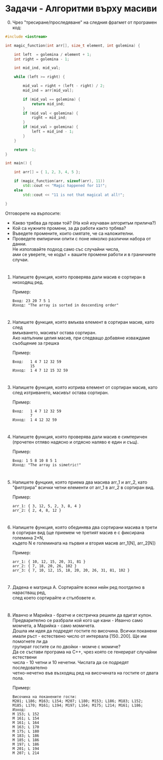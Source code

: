 # **Задачи - Алгоритми върху масиви**

0. Чрез "тресиране/проследяване" на следния фрагмет от програмен код:

```C++
#include <iostream>

int magic_function(int arr[], size_t element, int golemina) {

    int left  = golemina / element + 1;
    int right = golemina - 1;

    int mid_ind, mid_val;

    while (left >= right) {

        mid_val = right + (left - right) / 2;
        mid_ind = arr[mid_val];

        if (mid_val == golemina) {
            return mid_ind;
        }
        if (mid_val < golemina) {
            right = mid_ind;
        }
        if (mid_val > golemina) {
            left = mid_ind - 1;
        }
    }

    return -1;
}

int main() {

    int arr[] = { 1, 2, 3, 4, 5 };

    if (magic_function(arr, sizeof(arr), 11))
        std::cout << "Magic happened for 11!";
    else
        std::cout << "11 is not that magical at all!";

}
```


Отговорете на върпосите:
- Какво трябва да прави той? (На кой изучаван алгоритъм прилича?)
- Кой са нужните промени, за да работи както трбява?
- Въведете промените, които смятате, че са наложителни.
- Проведете eмпирични опити с поне няколко различни набора от данни.<br> Не използвайте подход само със случайни числа,<br> ами се уверете, че кодът + вашите промени работи и в граничните случаи.
#
1. Напишете функция, която проверява дали масив е сортиран в низходящ ред.<br>

    Пример:
    ```
    Вход: 23 20 7 5 1
    Изход: "The array is sorted in descending order"
    ```
#

2. Напишете функция, която вмъква елемент в сортиран масив, като след<br>
вмъкването, масивът остава сортиран.<br>
Ако напълним целия масив, при следващо добавяне изваждаме съобщение за грешка<br>

    Пример:
    ```
    Вход:   1 4 7 12 32 59
            15
    Изход:  1 4 7 12 15 32 59
    ```
#

3. Напишете функция, която изтрива елемент от сортиран масив, като<br>
след изтриването, масивът остава сортиран.<br>

    Пример:
    ```
    Вход:   1 4 7 12 32 59
            7
    Изход:  1 4 12 32 59
    ```
#

4. Напишете функция, която проверява дали масив е симтеричен<br>
(прочетен отляво надясно и отдясно наляво е един и същ).<br>

    Пример:
    ```
    Вход: 1 5 8 10 8 5 1
    Изход: "The array is simetric!"
    ```
#

5. Напишете фунцкия, която приема два масива arr_1 и arr_2, като<br>
"филтрира" всички четни елементи от arr_1 в arr_2 в сортиран вид.<br>

    Пример:
    ```
    arr_1: { 3, 12, 5, 2, 3, 8, 4 }
    arr_2: { 2, 4, 8, 12 }
    ```
#

6. Напишете функция, която обединява два сортирани масива в трети<br>
в сортиран вид (ще приемем че третият масив е с фиксирана големина 2*N,<br>
където N е големината на първия и втория масив arr_1[N], arr_2[N])<br>

    Пример:
    ```
    arr_1: { 10, 12, 15, 20, 31, 81 }
    arr_2: { 7, 18, 20, 26, 102 }
    arr_3: { 7, 10, 12, 15, 18, 20, 20, 26, 31, 81, 102 }
    ```
#

7. Дадена е матрица А. Сортирайте всеки нейн ред поотделно в нарастващ ред,<br>
след което сортирайте и стълбовете и.<br>
#

8. Иванчо и Марийка - братче и сестричка решили да вдигат купон.<br>
Предварително се разбрали кой кого ще кани - Иванчо само момчета, а Марийка - само момичета.<br>
Дошла им идея да подредят гостите по височина. Всички поканени<br>
имали ръст - естествено число от интервала [150..200]. Ще им помогнете ли да<br>
групират гостите си по двойки - момче с момиче?<br>
Да се състави програма на C++, чрез която се генерират случайни естествени<br>
числа - 10 четни и 10 нечетни. Числата да се подредят последователно<br>
четно-нечетно във възходящ ред на височината на гостите от двата пола.<br>

    Пример:
    ```
    Височина на поканените гости:
    M201; L186; M163; L154; M207; L180; M153; L186; M183; L152;
    M185; L170; M161; L194; M197; L164; M175; L214; M161; L186;
    Изход:
    M 153; L 152
    M 161; L 154
    M 161; L 164
    M 163; L 170
    M 175; L 180
    M 183; L 186
    M 185; L 186
    M 197; L 186
    M 201; L 194
    M 207; L 214
    ```
#
